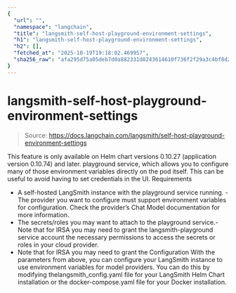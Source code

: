 ```yaml
---
{
  "url": "",
  "namespace": "langchain",
  "title": "langsmith-self-host-playground-environment-settings",
  "h1": "langsmith-self-host-playground-environment-settings",
  "h2": [],
  "fetched_at": "2025-10-19T19:18:02.469957",
  "sha256_raw": "afa295d75a05deb7d0a882331d8243614610f736f2f29a3c4bf8d2615b4fae86"
}
---
```


# langsmith-self-host-playground-environment-settings

> Source: https://docs.langchain.com/langsmith/self-host-playground-environment-settings

This feature is only available on Helm chart versions 0.10.27 (application version 0.10.74) and later.
playground
service, which allows you to configure many of those environment variables directly on the pod itself. This can be useful to avoid having to set credentials in the UI.
Requirements
- A self-hosted LangSmith instance with the
playground
service running. - The provider you want to configure must support environment variables for configuration. Check the provider’s Chat Model documentation for more information.
- The secrets/roles you may want to attach to the
playground
service.- Note that for IRSA you may need to grant the
langsmith-playground
service account the necessary permissions to access the secrets or roles in your cloud provider.
- Note that for IRSA you may need to grant the
Configuration
With the parameters from above, you can configure your LangSmith instance to use environment variables for model providers. You can do this by modifying thelangsmith_config.yaml
file for your LangSmith Helm Chart installation or the docker-compose.yaml
file for your Docker installation.